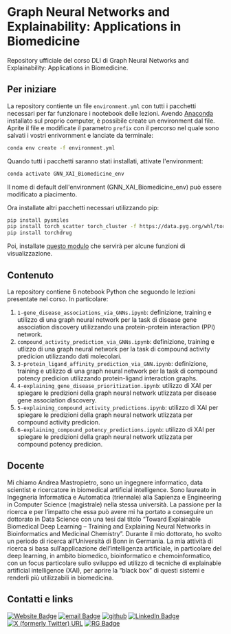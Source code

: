 # Graph Neural Networks and Explainability: Applications in Biomedicine
Repository ufficiale del corso DLI di Graph Neural Networks and Explainability: Applications in Biomedicine.

## Per iniziare
La repository contiente un file ```environment.yml``` con tutti i pacchetti necessari per far funzionare i nootebook delle lezioni. Avendo [Anaconda](https://www.anaconda.com/) installato sul proprio computer, è possibile create un environment dal file. Aprite il file e modificate il parametro ```prefix``` con il percorso nel quale sono salvati i vostri enrivornment e lanciate da terminale:

```bash
conda env create -f environment.yml
```

Quando tutti i pacchetti saranno stati installati, attivate l'environment:

```bash
conda activate GNN_XAI_Biomedicine_env
```
Il nome di default dell'environment (GNN_XAI_Biomedicine_env) può essere modificato a piacimento.

Ora installate altri pacchetti necessari utilizzando pip:

```bash
pip install pysmiles
pip install torch_scatter torch_cluster -f https://data.pyg.org/whl/torch-2.2.0+cu121.html
pip install torchdrug
```
Poi, installate [questo modulo](https://github.com/c-feldmann/rdkit_heatmaps) che servirà per alcune funzioni di visualizzazione.

## Contenuto
La repository contiene 6 notebook Python che seguondo le lezioni presentate nel corso. In particolare:

1. ```1-gene_disease_associations_via_GNNs.ipynb```: definizione, training e utilizzo di una graph neural network per la task di disease gene association discovery utilizzando una protein-protein interaction (PPI) network.
2. ```compound_activity_prediction_via_GNNs.ipynb```: definizione, training e utlizzo di una graph neural network per la task di compound activity predicion utilizzando dati molecolari.
3. ```3-protein_ligand_affinity_prediction_via_GNN.ipynb```: definizione, training e utilizzo di una graph neural network per la task di compound potency predicion utilizzando protein-ligand interaction graphs.
4. ```4-explaining_gene_disease_prioritization.ipynb```: utilizzo di XAI per spiegare le predizioni della graph neural network utlizzata per disease gene association discovery.
5. ```5-explaining_compound_activity_predictions.ipynb```: utilizzo di XAI per spiegare le predizioni della graph neural network utlizzata per compound activity predicion.
6. ```6-explaining_compound_potency_predictions.ipynb```: utilizzo di XAI per spiegare le predizioni della graph neural network utlizzata per compound potency predicion.

## Docente

<div style="display: flex; align-items: flex-start;">
  <span>Mi chiamo Andrea Mastropietro, sono un ingegnere informatico, data scientist e ricercatore in biomedical artificial intelligence. Sono laureato in Ingegneria Informatica e Automatica (triennale) alla Sapienza e Engineering in Computer Science (magistrale) nella stessa università. La passione per la ricerca e per l’impatto che essa può avere mi ha portato a conseguire un dottorato in Data Science con una tesi dal titolo “Toward Explainable Biomedical Deep Learning – Training and Explaining Neural Networks in Bioinformatics and Medicinal Chemistry”. Durante il mio dottorato, ho svolto un periodo di ricerca all’Università di Bonn in Germania. La mia attività di ricerca si basa sull’applicazione dell’intelligenza artificiale, in particolare del deep learning, in ambito biomedico, bioinformatico e chemoinformatico, con un focus particolare sullo sviluppo ed utilizzo di tecniche di explainable artificial intelligence (XAI), per aprire la “black box” di questi sistemi e renderli più utilizzabili in biomedicina.
</span>
</div>

## Contatti e links

[![Website Badge](https://img.shields.io/badge/mastro.me-orange?style=flat&logoSize=auto&label=website&labelColor=orange&color=darkred&link=http://mastro.me)](http://mastro.me)
[![email Badge](https://img.shields.io/badge/email-white?style=flat&logo=gmail&logoSize=auto)](mailto:mastropietro@diag.uniroma1.it)
[![github](https://img.shields.io/badge/AndMastro-100000?style=flat&logo=github&logoColor=white)](https://github.com/AndMastro)
[![LinkedIn Badge](https://img.shields.io/badge/andrea--mastropietro-blue?style=flat&logo=linkedin&logoSize=auto&labelColor=blue&color=blue&link=https%3A%2F%2Fwww.linkedin.com%2Fin%2Fandrea-mastropietro%2F)](https://www.linkedin.com/in/andrea-mastropietro/)
[![X (formerly Twitter) URL](https://img.shields.io/twitter/url?url=https%3A%2F%2Fx.com%2FAndMastro&logo=twitter&logoSize=auto&label=AndMastro&link=https%3A%2F%2Fx.com%2FAndMastro)](https://x.com/AndMastro)
[![RG Badge](https://img.shields.io/badge/Andrea--Mastropietro-grey?style=flat&logo=researchgate&logoSize=auto&link=https%3A%2F%2Fwww.researchgate.net%2Fprofile%2FAndrea-Mastropietro)](https://www.researchgate.net/profile/Andrea-Mastropietro)
